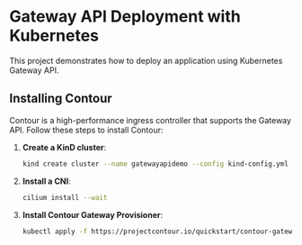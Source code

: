 # Gateway API Deployment with Kubernetes

This project demonstrates how to deploy an application using Kubernetes Gateway API.

## Installing Contour

Contour is a high-performance ingress controller that supports the Gateway API. Follow these steps to install Contour:

1. **Create a KinD cluster**:

   ```bash
   kind create cluster --name gatewayapidemo --config kind-config.yml
   ```

2. **Install a CNI**:

   ```bash
   cilium install --wait
   ```

3. **Install Contour Gateway Provisioner**:

   ```bash
   kubectl apply -f https://projectcontour.io/quickstart/contour-gateway-provisioner.yaml
   ```
